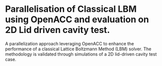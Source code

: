 # Parallelisation of Classical LBM using OpenACC and evaluation on 2D Lid driven cavity test. 
A parallelization approach leveraging OpenACC to enhance the performance of a classical Lattice Boltzmann Method (LBM) solver. The methodology is validated through simulations of a 2D lid-driven cavity test case.
